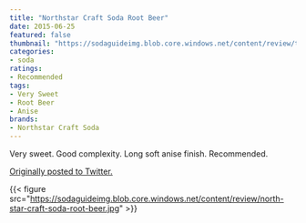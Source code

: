 ```yaml
---
title: "Northstar Craft Soda Root Beer"
date: 2015-06-25
featured: false
thumbnail: "https://sodaguideimg.blob.core.windows.net/content/review/thumbs/north-star-craft-soda-root-beer.jpg"
categories:
- soda
ratings:
- Recommended
tags:
- Very Sweet
- Root Beer
- Anise
brands:
- Northstar Craft Soda
---
```


Very sweet. Good complexity. Long soft anise finish. Recommended.

[Originally posted to Twitter.](https://twitter.com/Cavorter/status/614111122069848064)

{{< figure src="https://sodaguideimg.blob.core.windows.net/content/review/north-star-craft-soda-root-beer.jpg" >}}
